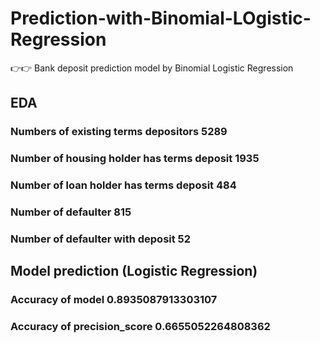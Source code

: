 # Prediction-with-Binomial-LOgistic-Regression
👉👉 Bank deposit prediction model by Binomial Logistic Regression
## EDA 
### Numbers of existing terms depositors 5289
### Number of housing holder has terms deposit 1935
### Number of loan holder has terms deposit 484
### Number of defaulter 815
### Number of defaulter with deposit 52
## Model prediction (Logistic Regression)
### Accuracy of model 0.8935087913303107
### Accuracy of precision_score 0.6655052264808362

